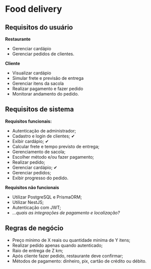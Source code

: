 # Food delivery

## Requisitos do usuário

**Restaurante**

- Gerenciar cardápio
- Gerenciar pedidos de clientes.

**Cliente**

- Visualizar cardápio
- Simular frete e previsão de entrega
- Gerenciar itens da sacola
- Realizar pagamento e fazer pedido
- Monitorar andamento do pedido.

## Requisitos de sistema

**Requisitos funcionais:**

- Autenticação de administrador;
- Cadastro e login de clientes; ✔
- Exibir cardápio; ✔
- Calcular frete e tempo previsto de entrega;
- Gerenciamento de sacola;
- Escolher método e/ou fazer pagamento;
- Realizar pedido;
- Gerenciar cardápio; ✔
- Gerenciar pedidos;
- Exibir progresso do pedido.

**Requisitos não funcionais**

- Utilizar PostgreSQL e PrismaORM;
- Utilizar NestJS;
- Autenticação com JWT;
- _...quais as integrações de pagamento e localização?_

## Regras de negócio

- Preço mínimo de X reais ou quantidade miníma de Y itens;
- Realizar pedido apenas quando autenticado;
- Raio de entrega de Z km;
- Após cliente fazer pedido, restaurante deve confirmar;
- Métodos de pagamento: dinheiro, pix, cartão de crédito ou débito.
